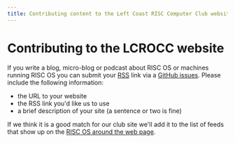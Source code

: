 ```yaml
---
title: Contributing content to the Left Coast RISC Computer Club website
---
```


# Contributing to the LCROCC website

If you write a blog, micro-blog or podcast about RISC OS or machines running RISC OS you can submit your [RSS](https://en.wikipedia.org/wiki/RSS) link via a [GitHub issues](https://github.com/Left-Coast-RISC-OS-Computer-Club/left-coast-risc-os-computer-club.github.io). Please include the following information:

- the URL to your website
- the RSS link you'd like us to use
- a brief description of your site (a sentence or two is fine)

If we think it is a good match for our club site we'll add it to the list of feeds that show up on the [RISC OS around the web page](riscos.html).


